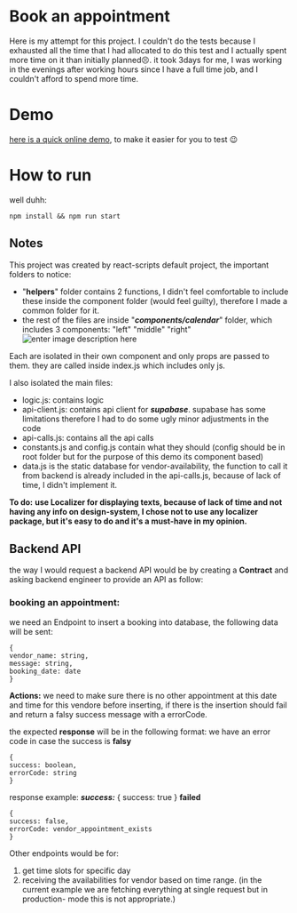 # Book an appointment

Here is my attempt for this project.
I couldn't do the tests because I exhausted all the time that I had allocated to do this test and I actually spent more time on it than initially planned😣. it took 3days for me, I was working in the evenings after working hours since I have a full time job, and I couldn't afford to spend more time.
# Demo
[here is a quick online demo](https://msafari8.github.io/bookAppointment/), to make it easier for you to test 😉
# How to run

well duhh:

    npm install && npm run start

## Notes

This project was created by react-scripts default project, the important folders to notice:

 - "**helpers**" folder contains 2 functions, I didn't feel comfortable to include these inside the component folder (would feel guilty), therefore I made a common folder for it.
 - the rest of the files are inside "***components/calendar***" folder, which includes 3 components: "left" "middle" "right"
 ![enter image description here](https://i.imgur.com/xJEgCbn.png)

Each are isolated in their own component and only props are passed to them.
they are called inside index.js which includes only js.

I also isolated the main files:
- logic.js: contains logic 
- api-client.js: contains api client for ***supabase***. supabase has some limitations therefore I had to do some ugly minor adjustments in the code
- api-calls.js: contains all the api calls
- constants.js and config.js contain what they should (config should be in root folder but for the purpose of this demo its component based)
- data.js is the static database for vendor-availability, the function to call it from backend is already included in the api-calls.js, because of lack of time, I didn't implement it.

**To do:**
**use Localizer for displaying texts, because of lack of time and not having any info on design-system, I chose not to use any localizer package, but it's easy to do and it's a must-have in my opinion.**

## Backend API

the way I would request a backend API would be by creating a **Contract** and asking backend engineer to provide an API as follow: 

### booking an appointment:
we need an Endpoint to insert a booking into database, the following data will be sent:

    {
    vendor_name: string,
    message: string,
    booking_date: date
    }
**Actions:**
we need to make sure there is no other appointment at this date and time for this vendore before inserting, if there is the insertion should fail and return a falsy success message with a errorCode.

the expected **response** will be in the following format:
we have an error code in case the success is **falsy**

    {
    success: boolean,
    errorCode: string
    }

response example:
***success:***
    {
    success: true
    }
    **failed**
    
    {
    success: false,
    errorCode: vendor_appointment_exists
    }

Other endpoints would be for:

 1. get time slots for specific day
 2. receiving the availabilities for vendor based on time range.
	(in the current example we are fetching everything at single request but in production-		mode this is not appropriate.)
